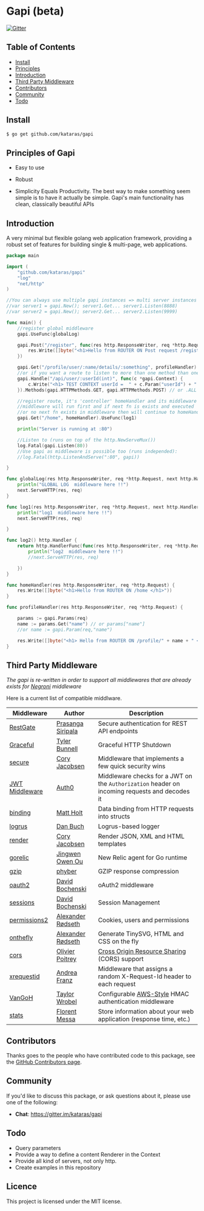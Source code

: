 # Gapi  (beta)
[![Gitter](https://badges.gitter.im/Join%20Chat.svg)](https://gitter.im/kataras/gapi?utm_source=badge&utm_medium=badge&utm_campaign=pr-badge)

## Table of Contents

- [Install](#install)
- [Principles](#principles-of-gapi)
- [Introduction](#introduction)
- [Third Party Middleware](#third-party-middleware)
- [Contributors](#contributors)
- [Community](#community)
- [Todo](#todo)

## Install

```sh
$ go get github.com/kataras/gapi
```
## Principles of Gapi

- Easy to use

- Robust

- Simplicity Equals Productivity. The best way to make something seem simple is to have it actually be simple. Gapi's main functionality has clean, classically beautiful APIs

## Introduction

A very minimal but flexible golang web application framework, providing a robust set of features for building single & multi-page, web applications.

```go
package main

import (
    "github.com/kataras/gapi"
	"log"
	"net/http"
)

//You can always use multiple gapi instances => multi server instances listen to different ports.
//var server1 = gapi.New(); server1.Get... server1.Listen(8888)
//var server2 = gapi.New(); server2.Get... server2.Listen(9999)

func main() {
	//register global middleware
	gapi.UseFunc(globalLog)

	gapi.Post("/register", func(res http.ResponseWriter, req *http.Request) {
		res.Write([]byte("<h1>Hello from ROUTER ON Post request /register </h1>"))
	})

	gapi.Get("/profile/user/:name/details/:something", profileHandler) // Parameters
	//or if you want a route to listen to more than one method than one you can do that:
	gapi.Handle("/api/user/:userId(int)", func(c *gapi.Context) {
		c.Write("<h1> TEST CONTEXT userId =  " + c.Param("userId") + " </h1>")
	}).Methods(gapi.HTTPMethods.GET, gapi.HTTPMethods.POST) // or .ALL if you want all (get,post,head,put,options,delete,patch...)

	//register route, it's 'controller' homeHandler and its middleware log1,
	//middleware will run first and if next fn is exists and executed
	//or no next fn exists in middleware then will continue to homeHandler
	gapi.Get("/home", homeHandler).UseFunc(log1)

	println("Server is running at :80")

	//Listen to (runs on top of the http.NewServeMux())
	log.Fatal(gapi.Listen(80))
	//Use gapi as middleware is possible too (runs independed):
	//log.Fatal(http.ListenAndServe(":80", gapi))

}

func globalLog(res http.ResponseWriter, req *http.Request, next http.HandlerFunc) {
	println("GLOBAL LOG  middleware here !!")
	next.ServeHTTP(res, req)
}

func log1(res http.ResponseWriter, req *http.Request, next http.HandlerFunc) {
	println("log1  middleware here !!")
	next.ServeHTTP(res, req)

}

func log2() http.Handler {
	return http.HandlerFunc(func(res http.ResponseWriter, req *http.Request) {
		println("log2  middleware here !!")
		//next.ServeHTTP(res, req)

	})
}

func homeHandler(res http.ResponseWriter, req *http.Request) {
	res.Write([]byte("<h1>Hello from ROUTER ON /home </h1>"))
}

func profileHandler(res http.ResponseWriter, req *http.Request) {

	params := gapi.Params(req)
	name := params.Get("name") // or params["name"]
	//or name := gapi.Param(req,"name")

	res.Write([]byte("<h1> Hello from ROUTER ON /profile/" + name + " </h1>"))
}

```


## Third Party Middleware
*The gapi is re-written in order to support all middlewares that are already exists for [Negroni](https://github.com/codegangsta/negroni) middleware*
 
Here is a current list of compatible middlware.


| Middleware | Author | Description |
| -----------|--------|-------------|
| [RestGate](https://github.com/pjebs/restgate) | [Prasanga Siripala](https://github.com/pjebs) | Secure authentication for REST API endpoints |
| [Graceful](https://github.com/stretchr/graceful) | [Tyler Bunnell](https://github.com/tylerb) | Graceful HTTP Shutdown |
| [secure](https://github.com/unrolled/secure) | [Cory Jacobsen](https://github.com/unrolled) | Middleware that implements a few quick security wins |
| [JWT Middleware](https://github.com/auth0/go-jwt-middleware) | [Auth0](https://github.com/auth0) | Middleware checks for a JWT on the `Authorization` header on incoming requests and decodes it|
| [binding](https://github.com/mholt/binding) | [Matt Holt](https://github.com/mholt) | Data binding from HTTP requests into structs |
| [logrus](https://github.com/meatballhat/negroni-logrus) | [Dan Buch](https://github.com/meatballhat) | Logrus-based logger |
| [render](https://github.com/unrolled/render) | [Cory Jacobsen](https://github.com/unrolled) | Render JSON, XML and HTML templates |
| [gorelic](https://github.com/jingweno/negroni-gorelic) | [Jingwen Owen Ou](https://github.com/jingweno) | New Relic agent for Go runtime |
| [gzip](https://github.com/phyber/negroni-gzip) | [phyber](https://github.com/phyber) | GZIP response compression |
| [oauth2](https://github.com/goincremental/negroni-oauth2) | [David Bochenski](https://github.com/bochenski) | oAuth2 middleware |
| [sessions](https://github.com/goincremental/negroni-sessions) | [David Bochenski](https://github.com/bochenski) | Session Management |
| [permissions2](https://github.com/xyproto/permissions2) | [Alexander Rødseth](https://github.com/xyproto) | Cookies, users and permissions |
| [onthefly](https://github.com/xyproto/onthefly) | [Alexander Rødseth](https://github.com/xyproto) | Generate TinySVG, HTML and CSS on the fly |
| [cors](https://github.com/rs/cors) | [Olivier Poitrey](https://github.com/rs) | [Cross Origin Resource Sharing](http://www.w3.org/TR/cors/) (CORS) support |
| [xrequestid](https://github.com/pilu/xrequestid) | [Andrea Franz](https://github.com/pilu) | Middleware that assigns a random X-Request-Id header to each request |
| [VanGoH](https://github.com/auroratechnologies/vangoh) | [Taylor Wrobel](https://github.com/twrobel3) | Configurable [AWS-Style](http://docs.aws.amazon.com/AmazonS3/latest/dev/RESTAuthentication.html) HMAC authentication middleware |
| [stats](https://github.com/thoas/stats) | [Florent Messa](https://github.com/thoas) | Store information about your web application (response time, etc.) |

## Contributors

Thanks goes to the people who have contributed code to this package, see the
[GitHub Contributors page][].

[GitHub Contributors page]: https://github.com/kataras/gapi/graphs/contributors



## Community

If you'd like to discuss this package, or ask questions about it, please use one
of the following:

* **Chat**: https://gitter.im/kataras/gapi


## Todo
*  Query parameters
*  Provide a way to define a content Renderer in the Context
*  Provide all kind of servers, not only http.
*  Create examples in this repository

## Licence

This project is licensed under the MIT license.

